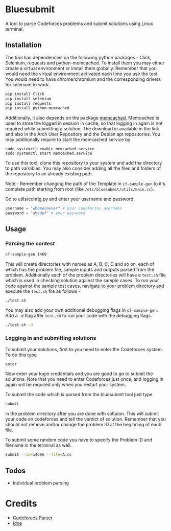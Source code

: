 Bluesubmit
=================
A tool to parse Codeforces problems and submit solutions using Linux terminal.

## Installation
 The tool has dependencies on the following python packages - Click, Selenium, requests and python-memcached. To install them you may either create a virtual environment or install them globally. Remember that you would need the virtual environment activated each time you use the tool. You would need to have chrome/chromium and the corresponding drivers for selenium to work.
 ```bash
 pip install Click
 pip install selenium
 pip install requests
 pip install python-memcached
 ```
 Additionally, it also depends on the package [memcached](https://memcached.org/). Memcached is used to store the logged in session in cache, so that logging in again is not required while submitting a solution. The download in available in the link and also in the Arch User Repository and the Debian apt repositories. You may additionally require to start the memcached service by
 ```
 sudo systemctl enable memcached.service
 sudo systemctl start memcached.service
 ```
 
 To use this tool, clone this repository to your system and add the directory to path variables.
 You may also consider adding all the files and folders of the repository to an already existing path.

 Note - Remember changing the path of the Template in `cf-sample-gen` to it's complete path starting from root (like `/etc/bluesubmit/utils/main.cc`).

 Go to utils/config.py and enter your username and password.
 ```python
 username = "whomesoever" # your codeforces username
 password = "abcdef" # your password
 ```

## Usage
### Parsing the contest
```bash
cf-sample-gen 1469
```
This will create directories with names as A, B, C, D and so on, each of which has the problem file, sample inputs and outputs parsed from the problem. Additionally each of the problem directories will have a `test.sh` file which is used in checking solution against the sample cases.
To run your code against the sample test cases, navigate to your problem directory and execute the `test.sh` file as follows -
```bash
./test.sh
```
You may also add your own additional debugging flags in `cf-sample-gen`. Add a `-d` flag after `test.sh` to run your code with the debugging flags.
```bash
./test.sh -d
```

### Logging in and submitting solutions
To submit your solutions, first to you need to enter the Codeforces system. To do this type
```bash
enter
```
Now enter your login credentials and you are good to go to submit the solutions.
Note that you need to enter Codeforces just once, and logging in again will be required only when you restart your system.

To submit the code which is parsed from the bluesubmit tool just type
```bash
submit
```
in the problem directory after you are done with soltuion. This will submit your code on codeforces and tell the verdict of solution. Remember that you should not remove and/or change the problem ID at the beginning of each file.

To submit some random code you have to specify the Problem ID and filename in the terminal as well.
```bash
submit --id=1469A --file=A.cc
```

## Todos
- Individual problem parsing

# Credits
- [Codeforces Parser](https://github.com/johnathan79717/codeforces-parser)
- [idne](https://github.com/endiliey/idne)
